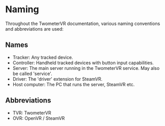 # Naming

Throughout the TwometerVR documentation, various naming conventions and abbreviations are used:

## Names

- Tracker: Any tracked device.
- Controller: Handheld tracked devices with button input capabilities.
- Server: The main server running in the TwometerVR service. May also be called 'service'.
- Driver: The 'driver' extension for SteamVR.
- Host computer: The PC that runs the server, SteamVR etc.

## Abbreviations

- TVR: TwometerVR 
- OVR: OpenVR / SteamVR